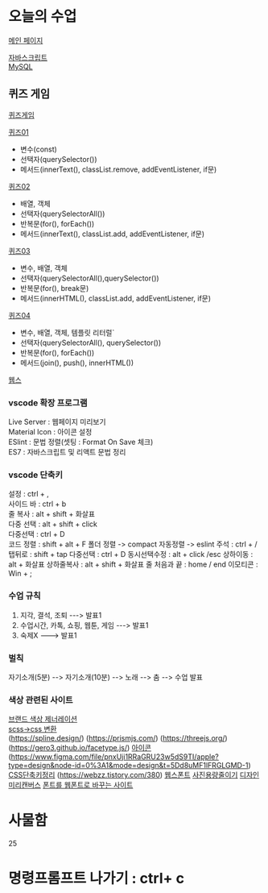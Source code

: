 # 오늘의 수업
[메인 페이지](https://gnlgk.github.io/class2024/)   

[자바스크립트](https://gnlgk.github.io/class2024/javascript/index.html)   
[MySQL](https://gnlgk.github.io/class2024/mysql/index.html)    

## 퀴즈 게임
[퀴즈게임](https://gnlgk.github.io/class2024/quiz/index.html)    

[퀴즈01](https://gnlgk.github.io/class2024/quiz/quiz01.html)      
- 변수(const)    
- 선택자(querySelector())    
- 메서드(innerText(), classList.remove, addEventListener, if문)    

[퀴즈02](https://gnlgk.github.io/class2024/quiz/quiz02.html)  
- 배열, 객체   
- 선택자(querySelectorAll())   
- 반복문(for(), forEach())   
- 메서드(innerText(), classList.add, addEventListener, if문)  

[퀴즈03](https://gnlgk.github.io/class2024/quiz/quiz03.html)  
- 변수, 배열, 객체   
- 선택자(querySelectorAll(),querySelector())   
- 반복문(for(), break문)   
- 메서드(innerHTML(), classList.add, addEventListener, if문)  

[퀴즈04](https://gnlgk.github.io/class2024/quiz/quiz04.html)   
- 변수, 배열, 객체, 템플릿 리터럴`   
- 선택자(querySelectorAll(), querySelector())   
- 반복문(for(), forEach())   
- 메서드(join(), push(), innerHTML())  


[웹스](https://gnlgk.github.io/class2024/webd/cate.html)   

### vscode 확장 프로그램
Live Server : 웹페이지 미리보기   
Material Icon : 아이콘 설정   
ESlint : 문법 정렬(셋팅 : Format On Save 체크)   
ES7 : 자바스크립트 및 리액트 문법 정리   

### vscode 단축키
설정 : ctrl + ,   
사이드 바 : ctrl + b   
줄 복사 : alt + shift + 화살표   
다중 선택 : alt + shift + click   
다중선택 : ctrl + D    
코드 정렬 : shift + alt + F
폴더 정렬 -> compact
자동정렬 -> eslint
주석 : ctrl + /
탭뒤로 : shift + tap
다중선택 : ctrl + D
동시선택수정 : alt + click /esc
상하이동 : alt + 화살표
상하줄복사 : alt + shift + 화살표
줄 처음과 끝 : home / end
이모티콘 : Win + ;



### 수업 규칙
1. 지각, 결석, 조퇴 ---> 발표1
2. 수업시간, 카톡, 쇼핑, 웹툰, 게임 ---> 발표1 
3. 숙제X ---> 발표1

### 벌칙
자기소개(5분) --> 자기소개(10분) --> 노래 --> 춤 --> 수업 발표


### 색상 관련된 사이트
[브랜드 색상 제너레이션](https://huemint.com/brand-intersection/)   
[scss->css 변환](https://www.sassmeister.com/)   
(https://spline.design/)
(https://prismjs.com/)
(https://threejs.org/)
(https://gero3.github.io/facetype.js/)
[아이콘](https://simpleicons.org/)
(https://www.figma.com/file/pnxUji1RRaGRU23w5dS9TI/apple?type=design&node-id=0%3A1&mode=design&t=5Dd8uMF1lFRGLGMD-1)
[CSS단축키정리](https://docs.emmet.io/cheat-sheet/)
(https://webzz.tistory.com/380)
[웹스폰트](https://github.com/websfont?tab=repositories)
[사진용량줄이기](https://compressjpeg.com/ko/)
[디자인 미리캔버스](https://www.miricanvas.com/ko)
[폰트를 웹폰트로 바꾸는 사이트](https://transfonter.org/)
# 사물함
25

# 명령프롬프트 나가기 : ctrl+ c